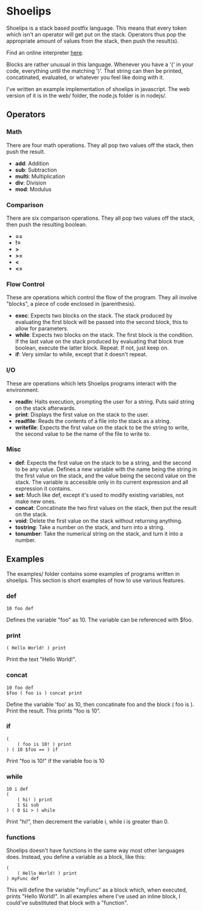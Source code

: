Shoelips
========

Shoelips is a stack based postfix language. This means that every token which isn't an operator will get put on the stack. Operators thus pop the appropriate amount of values from the stack, then push the result(s).

Find an online interpreter [here](http://d.mortie.org/webapp/shoelips).

Blocks are rather unusual in this language. Whenever you have a '(' in your code, everything until the matching ')'. That string can then be printed, concatinated, evaluated, or whatever you feel like doing with it.

I've written an example implementation of shoelips in javascript. The web version of it is in the web/ folder, the node.js folder is in nodejs/.

Operators
---------

### Math
There are four math operations. They all pop two values off the stack, then push the result.

* **add**: Addition
* **sub**: Subtraction
* **multi**: Multiplication
* **div**: Division
* **mod**: Modulus

### Comparison
There are six comparison operations. They all pop two values off the stack, then push the resulting boolean.

* **==**
* **!=**
* **>**
* **>=**
* **<**
* **<=**

### Flow Control
These are operations which control the flow of the program. They all involve "blocks", a piece of code enclosed in (parenthesis).

* **exec**: Expects two blocks on the stack. The stack produced by evaluating the first block will be passed into the second block, this to allow for parameters.
* **while**: Expects two blocks on the stack. The first block is the condition. If the last value on the stack produced by evaluating that block true boolean, execute the latter block. Repeat. If not, just keep on.
* **if**: Very similar to while, except that it doesn't repeat.

### I/O
These are operations which lets Shoelips programs interact with the environment.

* **readln**: Halts execution, prompting the user for a string. Puts said string on the stack afterwards.
* **print**: Displays the first value on the stack to the user.
* **readfile**: Reads the contents of a file into the stack as a string.
* **writefile**: Expects the first value on the stack to be the string to write, the second value to be the name of the file to write to.

### Misc

* **def**: Expects the first value on the stack to be a string, and the second to be any value. Defines a new variable with the name being the string in the first value on the stack, and the value being the second value on the stack. The variable is accessible only in its current expression and all expression it contains.
* **set**: Much like def, except it's used to modify existing variables, not make new ones.
* **concat**: Concatinate the two first values on the stack, then put the result on the stack.
* **void**: Delete the first value on the stack without returning anything.
* **tostring**: Take a number on the stack, and turn into a string.
* **tonumber**: Take the numerical string on the stack, and turn it into a number.

Examples
--------

The examples/ folder contains some examples of programs written in shoelips. This section is short examples of how to use various features.

### def

	10 foo def

Defines the variable "foo" as 10. The variable can be referenced with $foo.

### print

	( Hello World! ) print

Print the text "Hello World!".

### concat

	10 foo def
	$foo ( foo is ) concat print

Define the variable 'foo' as 10, then concatinate foo and the block ( foo is ). Print the result.
This prints "foo is 10".

### if

	(
		( foo is 10! ) print
	) ( 10 $foo == ) if

Print "foo is 10!" if the variable foo is 10

### while
	10 i def
	(
		( hi! ) print
		1 $i sub
	) ( 0 $i > ) while

Print "hi!", then decrement the variable i, while i is greater than 0.

### functions
Shoelips doesn't have functions in the same way most other languages does. Instead, you define a variable as a block, like this:

	(
		( Hello World! ) print
	) myFunc def

This will define the variable "myFunc" as a block which, when executed, prints "Hello World!". In all examples where I've used an inline block, I could've substituted that block with a "function".
